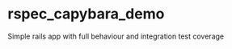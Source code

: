 rspec_capybara_demo
===================

Simple rails app with full behaviour and integration test coverage
